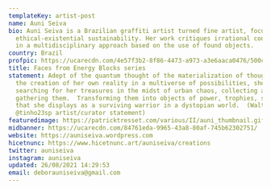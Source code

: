 ```yaml
---
templateKey: artist-post
name: Auni Seiva
bio: Auni Seiva is a Brazilian graffiti artist turned fine artist, focusing on
  ethical-existential sustainability. Her work critiques irrational consumerism
  in a multidisciplinary approach based on the use of found objects.
country: Brazil
profpic: https://ucarecdn.com/4e57f3b2-8f86-4473-a973-a3e6aaca0476/500c.gif
title: Faces from Energy Blocks series
statement: Adept of the quantum thought of the materialization of thoughts and
  the creation of her own reality in a multiverse of possibilities, she goes
  searching for her treasures in the midst of urban chaos, collecting and
  gathering them.  Transforming them into objects of power, trophies, symbols
  that she displays as a surviving warrior in a dystopian world.  (Walter Nomura
  @tinho23sp artist/curator statement)
featuredimage: https://patricktresset.com/various/II/auni_thumbnail.gif
midbanner: https://ucarecdn.com/84761eda-9965-43a8-80af-745b62302751/
website: https://auniseiva.wordpress.com
hicetnunc: https://www.hicetnunc.art/auniseiva/creations
twitter: auniseiva
instagram: auniseiva
updated: 26/08/2021 14:29:53
email: deborauniseiva@gmail.com
---
```

